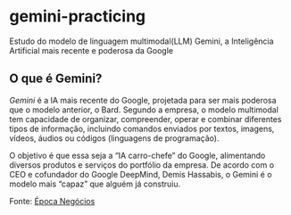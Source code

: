 # gemini-practicing
Estudo do modelo de linguagem multimodal(LLM) Gemini, a Inteligência Artificial mais recente e poderosa da Google

## O que é Gemini?
*Gemini* é a IA mais recente do Google, projetada para ser mais poderosa que o modelo anterior, o Bard. Segundo a empresa, o modelo multimodal tem capacidade de organizar, compreender, operar e combinar diferentes tipos de informação, incluindo comandos enviados por textos, imagens, vídeos, áudios ou códigos (linguagens de programação).

O objetivo é que essa seja a “IA carro-chefe” do Google, alimentando diversos produtos e serviços do portfólio da empresa. De acordo com o CEO e cofundador do Google DeepMind, Demis Hassabis, o Gemini é o modelo mais “capaz” que alguém já construiu.

Fonte: [Época Negócios](https://epocanegocios.globo.com/inteligencia-artificial/noticia/2023/12/gemini-do-google-como-funciona-e-como-usar-a-nova-ia.ghtml)
